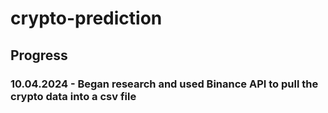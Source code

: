 # crypto-prediction

## Progress
### 10.04.2024 - Began research and used Binance API to pull the crypto data into a csv file